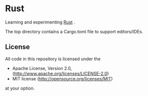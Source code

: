 # Rust 

Learning and experimenting [Rust](https://www.rust-lang.org/en-US/) .

The top directory contains a Cargo.toml file to support editors/IDEs.

## License
All code in this repository is licensed under the

 * Apache License, Version 2.0, (http://www.apache.org/licenses/LICENSE-2.0)
 * MIT license (http://opensource.org/licenses/MIT)

at your option.